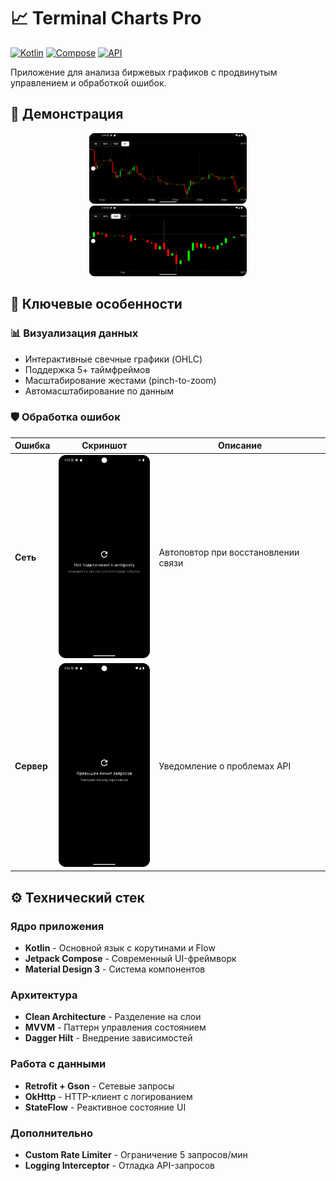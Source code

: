# 📈 Terminal Charts Pro

[![Kotlin](https://img.shields.io/badge/Kotlin-2.1.10-blue.svg)](https://kotlinlang.org)
[![Compose](https://img.shields.io/badge/Jetpack_Compose-1.5.0-brightgreen)](https://developer.android.com/jetpack/compose)
[![API](https://img.shields.io/badge/API-24%2B-orange)](https://android-arsenal.com/api?level=24)

Приложение для анализа биржевых графиков с продвинутым управлением и обработкой ошибок.

## 🌟 Демонстрация

<div align="center">
  <img src="screenshots/main_screen.png" width="50%" alt="Основной экран">
  <img src="screenshots/main_zoomed_screen.png" width="50%" alt="Увеличенный график">
</div>

## 🚀 Ключевые особенности

### 📊 Визуализация данных
- Интерактивные свечные графики (OHLC)
- Поддержка 5+ таймфреймов
- Масштабирование жестами (pinch-to-zoom)
- Автомасштабирование по данным

### 🛡 Обработка ошибок
| Ошибка | Скриншот | Описание |
|--------|----------|----------|
| **Сеть** | <img src="screenshots/error_network_screenshot.png" width="150"> | Автоповтор при восстановлении связи |
| **Сервер** | <img src="screenshots/screen_server_error.png" width="150"> | Уведомление о проблемах API |

## ⚙️ Технический стек

### Ядро приложения
- **Kotlin** - Основной язык с корутинами и Flow
- **Jetpack Compose** - Современный UI-фреймворк
- **Material Design 3** - Система компонентов

### Архитектура
- **Clean Architecture** - Разделение на слои
- **MVVM** - Паттерн управления состоянием
- **Dagger Hilt** - Внедрение зависимостей

### Работа с данными
- **Retrofit + Gson** - Сетевые запросы
- **OkHttp** - HTTP-клиент с логированием
- **StateFlow** - Реактивное состояние UI

### Дополнительно
- **Custom Rate Limiter** - Ограничение 5 запросов/мин
- **Logging Interceptor** - Отладка API-запросов
